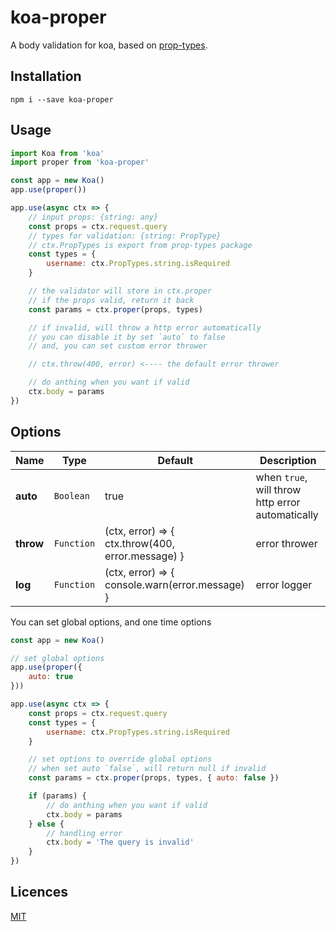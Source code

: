# koa-proper

A body validation for koa, based on [prop-types](https://github.com/facebook/prop-types).

## Installation
```
npm i --save koa-proper
```

## Usage
```javascript
import Koa from 'koa'
import proper from 'koa-proper'

const app = new Koa()
app.use(proper())

app.use(async ctx => {
    // input props: {string: any}
    const props = ctx.request.query
    // types for validation: {string: PropType}
    // ctx.PropTypes is export from prop-types package
    const types = {
        username: ctx.PropTypes.string.isRequired
    }

    // the validator will store in ctx.proper
    // if the props valid, return it back
    const params = ctx.proper(props, types)

    // if invalid, will throw a http error automatically
    // you can disable it by set `auto` to false
    // and, you can set custom error thrower

    // ctx.throw(400, error) <---- the default error thrower

    // do anthing when you want if valid
    ctx.body = params
})

```

## Options

| Name | Type | Default | Description |
|---|---|---|---|
| **auto** | `Boolean` | true | when `true`, will throw http error automatically |
| **throw** | `Function` | (ctx, error) =>  { ctx.throw(400, error.message) } | error thrower |
| **log** | `Function` | (ctx, error) => { console.warn(error.message) } | error logger |

You can set global options, and one time options
```javascript
const app = new Koa()

// set global options
app.use(proper({
    auto: true
}))

app.use(async ctx => {
    const props = ctx.request.query
    const types = {
        username: ctx.PropTypes.string.isRequired
    }

    // set options to override global options
    // when set auto `false`, will return null if invalid
    const params = ctx.proper(props, types, { auto: false })

    if (params) {
        // do anthing when you want if valid
        ctx.body = params
    } else {
        // handling error
        ctx.body = 'The query is invalid'
    }
})
```

## Licences

[MIT](https://github.com/4074/koa-proper/blob/master/LICENSE)